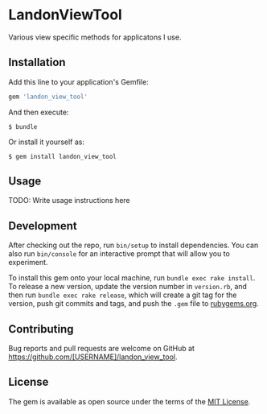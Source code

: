 # LandonViewTool

Various view specific methods for applicatons I use.

## Installation

Add this line to your application's Gemfile:

```ruby
gem 'landon_view_tool'
```

And then execute:

    $ bundle

Or install it yourself as:

    $ gem install landon_view_tool

## Usage

TODO: Write usage instructions here

## Development

After checking out the repo, run `bin/setup` to install dependencies. You can also run `bin/console` for an interactive prompt that will allow you to experiment.

To install this gem onto your local machine, run `bundle exec rake install`. To release a new version, update the version number in `version.rb`, and then run `bundle exec rake release`, which will create a git tag for the version, push git commits and tags, and push the `.gem` file to [rubygems.org](https://rubygems.org).

## Contributing

Bug reports and pull requests are welcome on GitHub at https://github.com/[USERNAME]/landon_view_tool.


## License

The gem is available as open source under the terms of the [MIT License](http://opensource.org/licenses/MIT).

